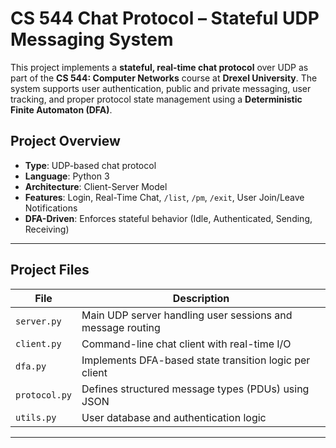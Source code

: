 
# CS 544 Chat Protocol – Stateful UDP Messaging System

This project implements a **stateful, real-time chat protocol** over UDP as part of the **CS 544: Computer Networks** course at **Drexel University**. The system supports user authentication, public and private messaging, user tracking, and proper protocol state management using a **Deterministic Finite Automaton (DFA)**.

## Project Overview

- **Type**: UDP-based chat protocol
- **Language**: Python 3
- **Architecture**: Client-Server Model
- **Features**: Login, Real-Time Chat, `/list`, `/pm`, `/exit`, User Join/Leave Notifications
- **DFA-Driven**: Enforces stateful behavior (Idle, Authenticated, Sending, Receiving)

---

## Project Files

| File        | Description                                                |
|-------------|------------------------------------------------------------|
| `server.py` | Main UDP server handling user sessions and message routing |
| `client.py` | Command-line chat client with real-time I/O                |
| `dfa.py`    | Implements DFA-based state transition logic per client     |
| `protocol.py` | Defines structured message types (PDUs) using JSON       |
| `utils.py`  | User database and authentication logic                     |

---


